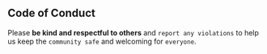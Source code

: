 ## Code of Conduct

Please **be kind and respectful to others** and `report any violations` to help us keep the `community safe` and welcoming for `everyone`.
